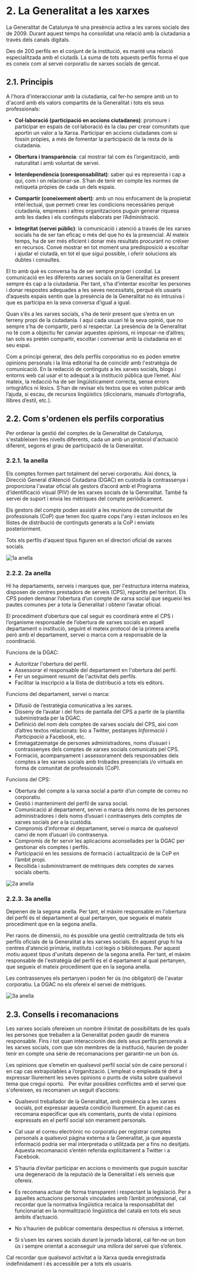 # 2. La Generalitat a les xarxes

La Generalitat de Catalunya té una presència activa a les xarxes socials des de 2009. Durant aquest temps ha  consolidat una relació  amb la ciutadania a través dels canals digitals.

Des de 200 perfils en el conjunt de la institució, es manté una relació especialitzada amb el ciutadà. La suma de tots aquests perfils forma el que es coneix com al servei corporatiu de xarxes socials de gencat.

## 2.1. Principis

A l'hora d'interaccionar amb la ciutadania, cal fer-ho sempre amb un to d'acord amb els valors compartits de la Generalitat i tots els seus professionals:
 
- **Col·laboració (participació en accions ciutadanes)**: promoure i participar en espais de col·laboració és la clau per crear comunitats que aportin un valor a la Xarxa. Participar en accions ciutadanes com si fossin pròpies, a més de fomentar la participació de la resta de la ciutadania.

- **Obertura i transparència**: cal mostrar tal com és l’organització, amb naturalitat i amb voluntat de servei.

- **Interdependència (coresponsabilitat)**: saber qui es representa i cap a qui, com i on relacionar-se. S’han de tenir en compte les normes de netiqueta pròpies de cada un dels espais.

- **Compartir (coneixement obert)**: amb un nou enfocament de la propietat intel·lectual, que permeti crear les condicions necessàries perquè ciutadania, empreses i altres organitzacions puguin generar riquesa amb les dades i els continguts elaborats per l’Administració.

- **Integritat (servei públic)**: la comunicació i atenció a través de les xarxes socials ha de ser tan eficaç o més del que ho és la presencial. Al mateix temps, ha de ser més eficient i donar més resultats procurant no créixer en recursos. Convé mostrar en tot moment una predisposició a escoltar i ajudar el ciutadà, en tot el que sigui possible, i oferir solucions als dubtes i consultes.

El to amb què es conversa ha de ser sempre proper i cordial. La comunicació en les diferents xarxes socials on la Generalitat és present sempre és cap a la ciutadania. Per tant, s’ha d’intentar escoltar les persones i donar respostes adequades a les seves necessitats, perquè els usuaris d’aquests espais sentin que la presència de la Generalitat no és intrusiva i que es participa en la seva conversa d’igual a igual.

Quan s’és a les xarxes socials, s’ha de tenir present que s’entra en un terreny propi de la ciutadania. I aquí cada usuari té la seva opinió, que no sempre s’ha de compartir, però sí respectar. La presència de la Generalitat no té com a objectiu fer canviar aquestes opinions, ni imposar-ne d’altres; tan sols es pretén compartir, escoltar i conversar amb la ciutadania en el seu espai.

Com a principi general, des dels perfils corporatius no es poden emetre opinions personals i la línia editorial ha de coincidir amb l'estratègia de comunicació. En la redacció de continguts a les xarxes socials, blogs i entorns web cal usar el to adequat a la institució pública que l’emet. Així mateix, la redacció ha de ser lingüísticament correcta, sense errors ortogràfics ni lèxics. S’han de revisar els textos que es volen publicar amb l’ajuda, si escau, de recursos lingüístics (diccionaris, manuals d’ortografia, llibres d’estil, etc.).

## 2.2. Com s'ordenen els perfils corporatius

Per ordenar la gestió del comptes de la Generalitat de Catalunya, s'estableixen tres nivells diferents, cada un amb un protocol d'actuació diferent, segons el grau de participació de la Generalitat.

### 2.2.1. 1a anella

Els comptes formen part totalment del servei corporatiu. Així doncs, la Direcció General d'Atenció Ciutadana (DGAC) en custodia la contrassenya i proporciona l'avatar oficial als gestors d’acord amb el Programa d’identificació visual (PIV) de les xarxes socials de la Generalitat. També fa servei de suport i envia les mètriques del compte periòdicament.

Els gestors del compte poden assistir a les reunions de comunitat de professionals (CoP) que tenen lloc quatre cops l'any i estan inclosos en les llistes de distribució de continguts generats a la CoP i enviats posteriorment.

Tots els perfils d'aquest tipus figuren en el directori oficial de xarxes socials.

![1a anella ](/assets/img/2_avatars_1.jpg)

### 2.2.2. 2a anella

Hi ha departaments, serveis i marques que, per l'estructura interna mateixa, disposen de centres prestadors de serveis (CPS), repartits pel territori. Els CPS poden demanar l’obertura d’un compte de xarxa social que segueixi les pautes comunes per a tota la Generalitat i obtenir l’avatar oficial.

El procediment d’obertura que cal seguir es coordinarà entre el CPS i l’organisme responsable de l’obertura de xarxes socials en aquell departament o institució, seguint el mateix protocol de la primera anella però amb el departament, servei o marca com a responsable de la coordinació.

Funcions de la DGAC:

- Autoritzar l'obertura del perfil.
- Assessorar el responsable del departament en l'obertura del perfil.
- Fer un seguiment resumit de l'activitat dels perfils.
- Facilitar la inscripció a la llista de distribució a tots els editors.

Funcions del departament, servei o marca:

- Difusió de l’estratègia comunicativa a les xarxes.
- Disseny de l’avatar i del fons de pantalla del CPS a partir de la plantilla subministrada per la DGAC.
- Definició del nom dels comptes de xarxes socials del CPS, així com d’altres textos relacionats: bio a Twitter, pestanyes *Informació* i *Participació* a Facebook, etc.
- Emmagatzematge de persones administradores, noms d’usuari i contrassenyes dels comptes de xarxes socials comunicats pel CPS.
- Formació, acompanyament i assessorament dels responsables dels comptes a les xarxes socials amb trobades presencials i/o virtuals en forma de comunitat de professionals (CoP).

Funcions del CPS:

- Obertura del compte a la xarxa social a partir d’un compte de correu no corporatiu.
- Gestió i manteniment del perfil de xarxa social.
- Comunicació al departament, servei o marca dels noms de les persones administradores i dels noms d’usuari i contrasenyes dels comptes de xarxes socials per a la custòdia.
- Compromís d’informar el departament, servei o marca de qualsevol canvi de nom d’usuari i/o contrasenya.
- Compromís de fer servir les aplicacions aconsellades per la DGAC per gestionar els comptes i perfils.
- Participació en les sessions de formació i actualització de la CoP en l’àmbit propi.
- Recollida i subministrament de mètriques dels comptes de xarxes socials oberts.

![2a anella ](/assets/img/2_avatars_2.png)

### 2.2.3. 3a anella

Depenen de la segona anella. Per tant, el màxim responsable en l'obertura del perfil és el departament al qual pertanyen, que segueix el mateix procediment que en la segona anella.

Per raons de dimensió, no és possible una gestió centralitzada de tots els perfils oficials de la Generalitat a les xarxes socials. En aquest grup hi ha centres d'atenció primària, instituts i col·legis o biblioteques. Per aquest motiu aquest tipus d'unitats depenen de la segona anella. Per tant, el màxim responsable de l'estratègia del perfil és el d
epartament al qual pertanyen, que segueix el mateix procediment que en la segona anella.

Les contrassenyes els pertanyen i poden fer ús (no obligatori) de l'avatar corporatiu. La DGAC no els ofereix el servei de mètriques.

![3a anella ](/assets/img/2_avatars_3.png)

## 2.3. Consells i recomanacions

Les xarxes socials ofereixen un nombre il·limitat de possibilitats de les quals les persones que treballen a la Generalitat poden gaudir de manera responsable. Fins i tot quan interaccionin des dels seus perfils personals a les xarxes socials, com que són membres de la institució, haurien de poder tenir en compte una sèrie de recomanacions per garantir-ne un bon ús.

Les opinions que s’emetin en qualsevol perfil social són de caire personal i en cap cas extrapolables a l’organització. L’empleat o empleada té dret a expressar lliurement les seves opinions o punts de visita sobre qualsevol tema que cregui oportú.
 
Per evitar possibles conflictes amb el servei que s'ofereixen, es recomanen un seguit d’accions:

- Qualsevol treballador de la Generalitat, amb presència a les xarxes socials, pot expressar aquesta condició lliurement. En aquest cas es recomana especificar que els comentaris, punts de vista i opinions expressats en el perfil social són merament personals.

- Cal usar el correu electrònic no corporatiu per registrar comptes personals a qualsevol pàgina externa a la Generalitat, ja que aquesta informació podria ser mal interpretada o utilitzada per a fins no desitjats. Aquesta recomanació s’entén referida explícitament a Twitter i a Facebook.

- S’hauria d’evitar participar en accions o moviments que puguin suscitar una degeneració de la reputació de la Generalitat i els serveis que ofereix.

- Es recomana actuar de forma transparent i respectant la legislació. Per a aquelles actuacions personals vinculades amb l’àmbit professional, cal recordar que la normativa lingüística recalca la responsabilitat del funcionariat en la normalització lingüística del català en tots els seus àmbits d’actuació.

- No s’haurien de publicar comentaris despectius ni ofensius a internet.

- Si s’usen les xarxes socials durant la jornada laboral, cal fer-ne un bon ús i sempre orientat a aconseguir una millora del servei que s’ofereix.

Cal recordar que qualsevol activitat a la Xarxa queda enregistrada indefinidament i és accessible per a tots els usuaris.

